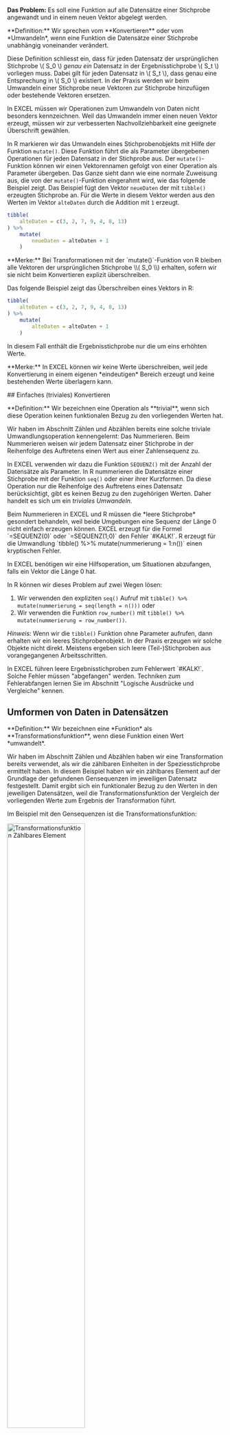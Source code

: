 
**Das Problem:** Es soll eine Funktion auf alle Datensätze einer Stichprobe angewandt und in einem neuen Vektor abgelegt werden. 

<p class="alert  alert-primary" markdown="1">
**Definition:**  Wir sprechen vom **Konvertieren** oder vom *Umwandeln*, wenn eine Funktion die Datensätze einer Stichprobe unabhängig voneinander verändert. 
</p>

Diese Definition schliesst ein, dass für jeden Datensatz der ursprünglichen Stichprobe \\( S_0 \\) *genau ein* Datensatz in der Ergebnisstichprobe \\( S_t \\) vorliegen muss. Dabei gilt für jeden Datensatz in \\( S_t \\), dass genau eine Entsprechung in \\( S_0 \\) existiert. In der Praxis werden wir beim Umwandeln einer Stichprobe neue Vektoren zur Stichprobe hinzufügen oder bestehende Vektoren ersetzen.

In EXCEL müssen wir Operationen zum Umwandeln von Daten nicht besonders kennzeichnen. Weil das Umwandeln immer einen neuen Vektor erzeugt, müssen wir zur verbesserten Nachvollziehbarkeit eine geeignete Überschrift gewählen.

In R markieren wir das Umwandeln eines Stichprobenobjekts mit Hilfe der Funktion `mutate()`. Diese Funktion führt die als Parameter übergebenen Operationen für jeden Datensatz in der Stichprobe aus. Der `mutate()`-Funktion können wir einen Vektorennamen gefolgt von einer Operation als Parameter übergeben. Das Ganze sieht dann wie eine normale Zuweisung aus, die von der `mutate()`-Funktion eingerahmt wird, wie das folgende Beispiel zeigt. Das Beispiel fügt den Vektor `neueDaten` der mit `tibble()` erzeugten Stichprobe an. Für die Werte in diesem Vektor werden aus den Werten im Vektor `alteDaten` durch die Addition mit `1` erzeugt. 

```R
tibble(
    alteDaten = c(3, 2, 7, 9, 4, 8, 13)
) %>%
    mutate(
        neueDaten = alteDaten + 1
    )
```

<p class="alert  alert-success" markdown="1">
**Merke:** Bei Transformationen mit der `mutate()`-Funktion von R bleiben alle Vektoren der ursprünglichen Stichprobe \\( S_0 \\) erhalten, sofern wir sie nicht beim Konvertieren explizit überschreiben.
</p>

Das folgende Beispiel zeigt das Überschreiben eines Vektors in R: 

```R
tibble(
    alteDaten = c(3, 2, 7, 9, 4, 8, 13)
) %>%
    mutate(
        alteDaten = alteDaten + 1
    )
```

In diesem Fall enthält die Ergebnisstichprobe nur die um eins erhöhten Werte. 

<p class="alert  alert-success" markdown="1">
**Merke:** In EXCEL können wir keine Werte überschreiben, weil jede Konvertierung in einem eigenen *eindeutigen* Bereich erzeugt und keine bestehenden Werte überlagern kann. 
</p>

## Einfaches (triviales) Konvertieren

<p class="alert  alert-info" markdown="1">
**Definition:**  Wir bezeichnen eine Operation als **trivial**, wenn sich diese Operation keinen funktionalen Bezug zu den vorliegenden Werten hat. 
</p>

Wir haben im Abschnitt Zählen und Abzählen bereits eine solche triviale Umwandlungsoperation kennengelernt: Das Nummerieren. Beim Nummerieren weisen wir jedem Datensatz einer Stichprobe in der Reihenfolge des Auftretens einen Wert aus einer Zahlensequenz zu. 

In EXCEL verwenden wir dazu die Funktion `SEQUENZ()` mit der Anzahl der Datensätze als Parameter. In R nummerieren die Datensätze einer Stichprobe mit der Funktion `seq()` oder einer ihrer Kurzformen. Da diese Operation nur die Reihenfolge des Auftretens eines Datensatz berücksichtigt, gibt es keinen Bezug zu den zugehörigen Werten. Daher handelt es sich um ein *triviales Umwandeln*.

<div class="alert  alert-warning" markdown="1">
Beim Nummerieren in EXCEL und R müssen die *leere Stichprobe* gesondert behandeln, weil beide Umgebungen eine Sequenz der Länge 0 nicht einfach erzeugen können. EXCEL erzeugt für die Formel `=SEQUENZ(0)` oder `=SEQUENZ(1;0)` den Fehler `#KALK!`. R erzeugt für die Umwandlung `tibble() %>% mutate(nummerierung = 1:n())` einen kryptischen Fehler. 

In EXCEL benötigen wir eine Hilfsoperation, um Situationen abzufangen, falls ein Vektor die  Länge 0 hat.

In R können wir dieses Problem auf zwei Wegen lösen: 

1. Wir verwenden den expliziten `seq()` Aufruf mit `tibble() %>% mutate(nummerierung = seq(length = n()))` oder
2. Wir verwenden die Funktion `row_number()` mit `tibble() %>% mutate(nummerierung = row_number())`.
</div>

*Hinweis:*  Wenn wir die `tibble()` Funktion ohne Parameter aufrufen, dann erhalten wir ein leeres Stichprobenobjekt. In der Praxis erzeugen wir solche Objekte nicht direkt. Meistens ergeben sich leere (Teil-)Stichproben aus vorangegangenen Arbeitsschritten. 

<div class="alert  alert-info" markdown="1">
In EXCEL führen leere Ergebnisstichproben zum Fehlerwert `#KALK!`. Solche Fehler müssen "abgefangen" werden. Techniken zum Fehlerabfangen lernen Sie im Abschnitt "Logische Ausdrücke und Vergleiche" kennen. 
</div>

## Umformen von Daten in Datensätzen 

<p class="alert  alert-primary" markdown="1">
**Definition:** Wir bezeichnen eine *Funktion* als **Transformationsfunktion**, wenn diese Funktion einen Wert *umwandelt*. 
</p>

Wir haben im Abschnitt Zählen und Abzählen haben wir eine Transformation bereits verwendet, als wir die zählbaren Einheiten in der Speziesstichprobe ermittelt haben. In diesem Beispiel haben wir ein zählbares Element auf der Grundlage der gefundenen Gensequenzen im jeweiligen Datensatz festgestellt. Damit ergibt sich ein funktionaler Bezug zu den Werten in den jeweiligen Datensätzen, weil die Transformationsfunktion der Vergleich der vorliegenden Werte zum Ergebnis der Transformation führt. 

Im Beispiel mit den Gensequenzen ist die Transformationsfunktion: 

<!--
$$
f_t(x) \to 
\begin{cases}
FALSCH, x = 0 \\
WAHR, x \ne 0
\end{cases}
$$
-->

<img src="" width="60%" alt="Transformationsfunktion Zählbares Element">

Diese **Transformationsfunktion** haben wir im Video über das Zählen in EXCEL mit der Formel `= WENN(C2:C301; 1; 0)` umgesetzt. In R würden wir die zählbaren Elemente mit der folgenden Funktionskette identifizieren:

```R 
library(tidyverse)
library(readxl)

gensequenzen = read_excel("VideoBeispielGenDaten.xls")

gensequenzen %>%
    mutate(
        zaehlbaresElement = ifelse(Sequenzen, 1, 0) 
    )
```

Die Excel Formel und die Umwandlung in R fügen unserer Stichprobe einen neuen Vektor an, der für jeden Datensatz anzeigt, ob es sich um ein zählbares Element handelt oder nicht. Wenn wir ein zählbares Element vorliegen haben, dann steht im neu erzeugten Vektor `zaehlbaresElement` der Wert `1`, sonst der Wert `0`. Im Gegensatz zu EXCEL müssen wir in R keinen Adressbereich, sondern den Vektornamen angeben, der als Parameter für die Funktion `ifelse()` verwendet wird.

### Arbeitsschritte mit R zusammenfassen

<p class="alert  alert-success" markdown="1">
In R dürfen wir mehrere Konvertierungen in einem `mutate()`-Aufruf zusammenfassen. In diesem Fall können wir die unmittelbar zuvor erstellten Vektoren ebenfalls in unseren Transformationsfunktionen nutzen.
</p>

Das folgende Beispiel zeigt diese Möglichkeit: 

```R
tibble(
    alteDaten = c(3, 2, 7, 9, 4, 8, 13)
) %>%
    mutate(
        plusEins = alteDaten + 1,
        dividiert = alteDaten / plusEins
    )
```

Wir können jedoch nur auf die Vektoren zugreifen, die **vor** dem jeweiligen Schritt erstellt wurden. Wir müssen deshalb in solchen Fällen auf die Reihenfolge unserer Operationen achten. Das folgende Beispiel zeigt **ungültigen Code**, bei dem die Erstellungsreihenfolge der Vektoren nicht eingehalten wurde. 

```R
tibble(
    alteDaten = c(3, 2, 7, 9, 4, 8, 13)
) %>%
    mutate(
        dividiert = alteDaten / plusEins,  # der Vektor plusEins existiert noch nicht :(
        plusEins = alteDaten + 1
    )
```

Dieser Code erzeugt einen Fehler, dass der Vektor `plusEins` noch nicht existiert, wenn der Vektor `dividiert` erstellt werden soll. Damit kann die Transformationsfunktion für diesen Vektore nicht ausgeführt werden. 